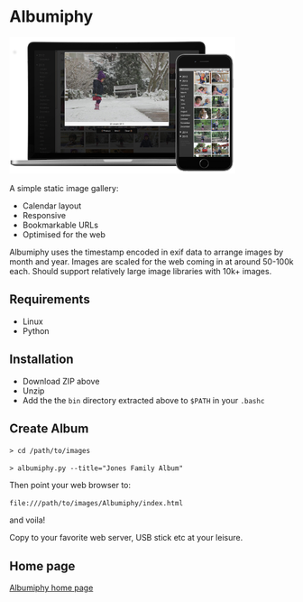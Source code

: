 # Albumiphy

![Albumiphy screenshot](web/assets/placeit-git.png?raw=true "Albumiphy screenshot")

A simple static image gallery:

- Calendar layout
- Responsive
- Bookmarkable URLs
- Optimised for the web

Albumiphy uses the timestamp encoded in exif data to arrange images by month and year. Images are scaled for the web coming in at around 50-100k each. Should support relatively large image libraries with 10k+ images.

## Requirements

- Linux
- Python

## Installation

- Download ZIP above 
- Unzip
- Add the the `bin` directory extracted above to `$PATH` in your `.bashc`

## Create Album

`> cd /path/to/images`

`> albumiphy.py --title="Jones Family Album"`

Then point your web browser to:

`file:///path/to/images/Albumiphy/index.html`

and voila!

Copy to your favorite web server, USB stick etc at your leisure.

## Home page

[Albumiphy home page](http://retu.be/albumiphy.html)

